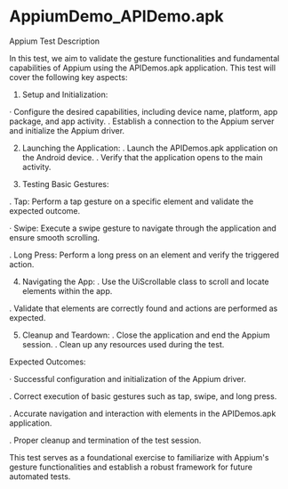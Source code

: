 # AppiumDemo_APIDemo.apk
Appium Test Description

In this test, we aim to validate the gesture functionalities and fundamental capabilities of
Appium using the APIDemos.apk application. This test will cover the following key aspects:

1. Setup and Initialization:

· Configure the desired capabilities, including device name, platform, app package,
and app activity.
. Establish a connection to the Appium server and initialize the Appium driver.

2. Launching the Application:
. Launch the APIDemos.apk application on the Android device.
. Verify that the application opens to the main activity.

3. Testing Basic Gestures:

. Tap: Perform a tap gesture on a specific element and validate the expected
outcome.

· Swipe: Execute a swipe gesture to navigate through the application and ensure
smooth scrolling.

. Long Press: Perform a long press on an element and verify the triggered action.

4. Navigating the App:
. Use the UiScrollable class to scroll and locate elements within the app.

. Validate that elements are correctly found and actions are performed as expected.

5. Cleanup and Teardown:
. Close the application and end the Appium session.
. Clean up any resources used during the test.

Expected Outcomes:

· Successful configuration and initialization of the Appium driver.

. Correct execution of basic gestures such as tap, swipe, and long press.

. Accurate navigation and interaction with elements in the APIDemos.apk application.

. Proper cleanup and termination of the test session.

This test serves as a foundational exercise to familiarize with Appium's gesture
functionalities and establish a robust framework for future automated tests.
